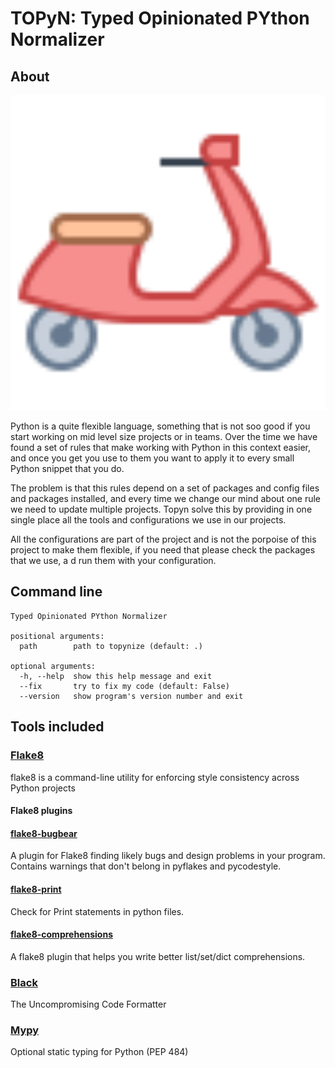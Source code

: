 # TOPyN: Typed Opinionated PYthon Normalizer

## About

<img src="scooter.svg" alt="Scooter" width="600"/>

Python is a quite flexible language, something that is not soo good if you start working on mid level size projects or in teams.
Over the time we have found a set of rules that make working with Python in this context easier, and once you get you use to them you want to apply it to every small Python snippet that you do.

The problem is that this rules depend on a set of packages and config files and packages installed, and every time we change our mind about one rule we need to update multiple projects.
Topyn solve this by providing in one single place all the tools and configurations we use in our projects.

All the configurations are part of the project and is not the porpoise of this project to make them flexible, if you need that please check the packages that we use, a d run them with your configuration.

## Command line
```
Typed Opinionated PYthon Normalizer

positional arguments:
  path        path to topynize (default: .)

optional arguments:
  -h, --help  show this help message and exit
  --fix       try to fix my code (default: False)
  --version   show program's version number and exit
```


## Tools included

### [Flake8](https://github.com/PyCQA/flake8)
flake8 is a command-line utility for enforcing style consistency across Python projects

#### Flake8 plugins
#### [flake8-bugbear](https://github.com/PyCQA/flake8-bugbear)
A plugin for Flake8 finding likely bugs and design problems in your program. Contains warnings that don't belong in pyflakes and pycodestyle. 
#### [flake8-print](https://github.com/JBKahn/flake8-print)
Check for Print statements in python files.
#### [flake8-comprehensions](https://github.com/adamchainz/flake8-comprehensions)
A flake8 plugin that helps you write better list/set/dict comprehensions.
### [Black](https://github.com/psf/black)
The Uncompromising Code Formatter
### [Mypy](https://github.com/python/mypy)
Optional static typing for Python (PEP 484) 
